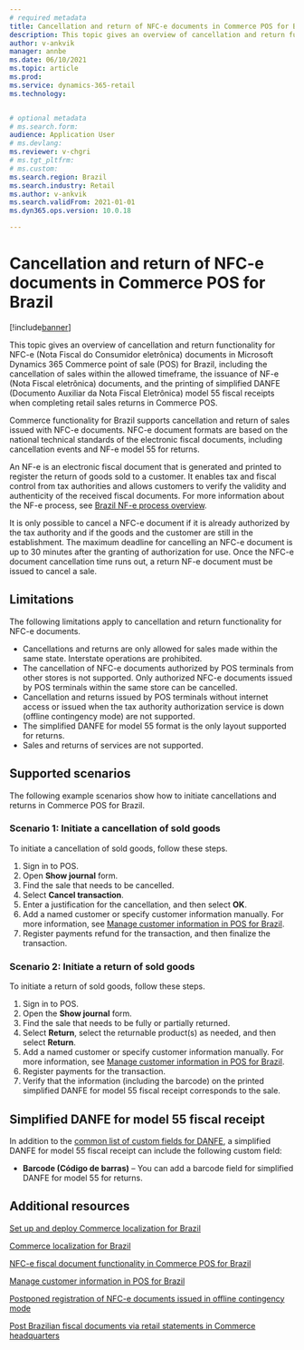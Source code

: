 ```yaml
---
# required metadata
title: Cancellation and return of NFC-e documents in Commerce POS for Brazil
description: This topic gives an overview of cancellation and return functionality for NFC-e (Nota Fiscal do Consumidor eletrônica) documents in Microsoft Dynamics 365 Commerce point of sale (POS) for Brazil.
author: v-ankvik
manager: annbe
ms.date: 06/10/2021
ms.topic: article
ms.prod: 
ms.service: dynamics-365-retail
ms.technology: 


# optional metadata
# ms.search.form:  
audience: Application User
# ms.devlang: 
ms.reviewer: v-chgri
# ms.tgt_pltfrm: 
# ms.custom: 
ms.search.region: Brazil
ms.search.industry: Retail
ms.author: v-ankvik
ms.search.validFrom: 2021-01-01
ms.dyn365.ops.version: 10.0.18

---
```


# Cancellation and return of NFC-e documents in Commerce POS for Brazil

[!include[banner](../includes/banner.md)]

This topic gives an overview of cancellation and return functionality for NFC-e (Nota Fiscal do Consumidor eletrônica) documents in Microsoft Dynamics 365 Commerce point of sale (POS) for Brazil, including the cancellation of sales within the allowed timeframe, the issuance of NF-e (Nota Fiscal eletrônica) documents, and the printing of simplified DANFE (Documento Auxiliar da Nota Fiscal Eletrônica) model 55 fiscal receipts when completing retail sales returns in Commerce POS.

Commerce functionality for Brazil supports cancellation and return of sales issued with NFC-e documents. NFC-e document formats are based on the national technical standards of the electronic fiscal documents, including cancellation events and NF-e model 55 for returns. 

An NF-e is an electronic fiscal document that is generated and printed to register the return of goods sold to a customer. It enables tax and fiscal control from tax authorities and allows customers to verify the validity and authenticity of the received fiscal documents. For more information about the NF-e process, see [Brazil NF-e process overview](../../finance/localizations/latam-bra-nf-e-process.md).

It is only possible to cancel a NFC-e document if it is already authorized by the tax authority and if the goods and the customer are still in the establishment. The maximum deadline for cancelling an NFC-e document is up to 30 minutes after the granting of authorization for use. Once the NFC-e document cancellation time runs out, a return NF-e document must be issued to cancel a sale.

## Limitations

The following limitations apply to cancellation and return functionality for NFC-e documents.

- Cancellations and returns are only allowed for sales made within the same state. Interstate operations are prohibited.
- The cancellation of NFC-e documents authorized by POS terminals from other stores is not supported. Only authorized NFC-e documents issued by POS terminals within the same store can be cancelled. 
- Cancellation and returns issued by POS terminals without internet access or issued when the tax authority authorization service is down (offline contingency mode) are not supported.
- The simplified DANFE for model 55 format is the only layout supported for returns.
- Sales and returns of services are not supported.

## Supported scenarios

The following example scenarios show how to initiate cancellations and returns in Commerce POS for Brazil.

### Scenario 1: Initiate a cancellation of sold goods

To initiate a cancellation of sold goods, follow these steps.

1. Sign in to POS.
1. Open **Show journal** form.
1. Find the sale that needs to be cancelled.
1. Select **Cancel transaction**.
1. Enter a justification for the cancellation, and then select **OK**.
1. Add a named customer or specify customer information manually. For more information, see [Manage customer information in POS for Brazil](latam-bra-customer-information.md).
1. Register payments refund for the transaction, and then finalize the transaction.

### Scenario 2: Initiate a return of sold goods

To initiate a return of sold goods, follow these steps.

1. Sign in to POS.
1. Open the **Show journal** form.
1. Find the sale that needs to be fully or partially returned.
1. Select **Return**, select the returnable product(s) as needed, and then select **Return**.
1. Add a named customer or specify customer information manually. For more information, see [Manage customer information in POS for Brazil](latam-bra-customer-information.md).
1. Register payments for the transaction.
1. Verify that the information (including the barcode) on the printed simplified DANFE for model 55 fiscal receipt corresponds to the sale.

## Simplified DANFE for model 55 fiscal receipt

In addition to the [common list of custom fields for DANFE](latam-bra-nfce.md#danfe-fiscal-receipts), a simplified DANFE for model 55 fiscal receipt can include the following custom field:
- **Barcode (Código de barras)** – You can add a barcode field for simplified DANFE for model 55 for returns.

## Additional resources

[Set up and deploy Commerce localization for Brazil](latam-bra-deployment.md) 

[Commerce localization for Brazil](latam-bra-commerce-localization.md) 

[NFC-e fiscal document functionality in Commerce POS for Brazil](latam-bra-nfce.md)

[Manage customer information in POS for Brazil](latam-bra-customer-information.md)

[Postponed registration of NFC-e documents issued in offline contingency mode](latam-bra-nfce-contingency-mode.md)

[Post Brazilian fiscal documents via retail statements in Commerce headquarters](latam-bra-retail-statements.md)
